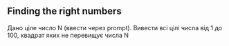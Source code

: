 ## Finding the right numbers

Дано ціле число N (ввести через prompt). Вивести всі цілі числа від 1 до 100, квадрат яких не перевищує числа N
